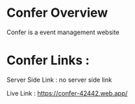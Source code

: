 # Confer Overview

Confer is a event management website

# Confer Links :

Server Side Link : no server side link

Live Link : https://confer-42442.web.app/
